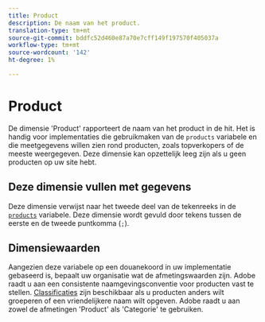 ```yaml
---
title: Product
description: De naam van het product.
translation-type: tm+mt
source-git-commit: bddfc52d460e87a70e7cff149f197570f405037a
workflow-type: tm+mt
source-wordcount: '142'
ht-degree: 1%

---
```



# Product

De dimensie &#39;Product&#39; rapporteert de naam van het product in de hit. Het is handig voor implementaties die gebruikmaken van de `products` variabele en die meetgegevens willen zien rond producten, zoals topverkopers of de meeste weergegeven. Deze dimensie kan opzettelijk leeg zijn als u geen producten op uw site hebt.

## Deze dimensie vullen met gegevens

Deze dimensie verwijst naar het tweede deel van de tekenreeks in de [`products`](/help/implement/vars/page-vars/products.md) variabele. Deze dimensie wordt gevuld door tekens tussen de eerste en de tweede puntkomma (`;`).

## Dimensiewaarden

Aangezien deze variabele op een douanekoord in uw implementatie gebaseerd is, bepaalt uw organisatie wat de afmetingswaarden zijn. Adobe raadt u aan een consistente naamgevingsconventie voor producten vast te stellen. [Classificaties](../c-classifications2/c-classifications.md) zijn beschikbaar als u producten anders wilt groeperen of een vriendelijkere naam wilt opgeven. Adobe raadt u aan zowel de afmetingen &#39;Product&#39; als &#39;Categorie&#39; te gebruiken.
